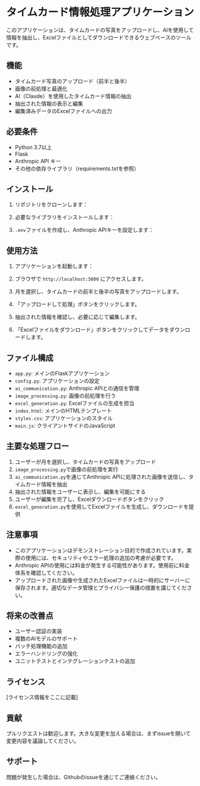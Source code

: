 # タイムカード情報処理アプリケーション

このアプリケーションは、タイムカードの写真をアップロードし、AIを使用して情報を抽出し、Excelファイルとしてダウンロードできるウェブベースのツールです。

## 機能

- タイムカード写真のアップロード（前半と後半）
- 画像の前処理と最適化
- AI（Claude）を使用したタイムカード情報の抽出
- 抽出された情報の表示と編集
- 編集済みデータのExcelファイルへの出力

## 必要条件

- Python 3.7以上
- Flask
- Anthropic API キー
- その他の依存ライブラリ（requirements.txtを参照）

## インストール

1. リポジトリをクローンします：

2. 必要なライブラリをインストールします：

3. `.env`ファイルを作成し、Anthropic APIキーを設定します：

## 使用方法

1. アプリケーションを起動します：

2. ブラウザで `http://localhost:5000` にアクセスします。

3. 月を選択し、タイムカードの前半と後半の写真をアップロードします。

4. 「アップロードして処理」ボタンをクリックします。

5. 抽出された情報を確認し、必要に応じて編集します。

6. 「Excelファイルをダウンロード」ボタンをクリックしてデータをダウンロードします。

## ファイル構成

- `app.py`: メインのFlaskアプリケーション
- `config.py`: アプリケーションの設定
- `ai_communication.py`: Anthropic APIとの通信を管理
- `image_processing.py`: 画像の前処理を行う
- `excel_generation.py`: Excelファイルの生成を担当
- `index.html`: メインのHTMLテンプレート
- `styles.css`: アプリケーションのスタイル
- `main.js`: クライアントサイドのJavaScript

## 主要な処理フロー

1. ユーザーが月を選択し、タイムカードの写真をアップロード
2. `image_processing.py`で画像の前処理を実行
3. `ai_communication.py`を通じてAnthropic APIに処理された画像を送信し、タイムカード情報を抽出
4. 抽出された情報をユーザーに表示し、編集を可能にする
5. ユーザーが編集を完了し、Excelダウンロードボタンをクリック
6. `excel_generation.py`を使用してExcelファイルを生成し、ダウンロードを提供

## 注意事項

- このアプリケーションはデモンストレーション目的で作成されています。実際の使用には、セキュリティやエラー処理の追加の考慮が必要です。
- Anthropic APIの使用には料金が発生する可能性があります。使用前に料金体系を確認してください。
- アップロードされた画像や生成されたExcelファイルは一時的にサーバーに保存されます。適切なデータ管理とプライバシー保護の措置を講じてください。

## 将来の改善点

- ユーザー認証の実装
- 複数のAIモデルのサポート
- バッチ処理機能の追加
- エラーハンドリングの強化
- ユニットテストとインテグレーションテストの追加

## ライセンス

[ライセンス情報をここに記載]

## 貢献

プルリクエストは歓迎します。大きな変更を加える場合は、まずissueを開いて変更内容を議論してください。

## サポート

問題が発生した場合は、Githubのissueを通じてご連絡ください。